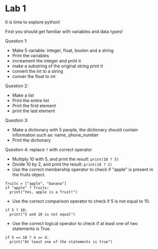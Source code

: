 # Lab 1
It is time to explore python!

First you should get familiar with variables and data types!

Question 1: 
-  Make 5 variable: integer, float, boolen and a string 
-  Print the variables
-  increament the integer and print it
-  make a substring of the original string print it
-  convert the int to a string
-  conver the float to int

Question 2:
- Make a list
- Print the entire list
- Print the first element 
- print the last element 



Question 3:
- Make a dictionary with 5 people, the dictionary should contain information such as: name, phone_number
- Print the dictionary

Question 4: replace ``` ? ``` with correct operator 
- Multiply 10 with 5, and print the result: ```print(10 ? 5)```
- Divide 10 by 2, and print the result: ```print(10 ? 2)```
- Use the correct membership operator to check if "apple" is present in the fruits object.
```
fruits = ["apple", "banana"]
if "apple" ? fruits:
  print("Yes, apple is a fruit!")
```

- Use the correct comparison operator to check if 5 is not equal to 10.
```
if 5 ? 10:
  print("5 and 10 is not equal")
```
- Use the correct logical operator to check if at least one of two statements is True.
```
if 5 == 10 ? 4 == 4:
  print("At least one of the statements is true")
 ```
